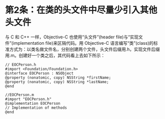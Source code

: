 # 第2条：在类的头文件中尽量少引入其他头文件

与 C 和 C++ 一样，Objective-C 也使用“头文件”(header file)与“实现文件”(implementation file)来区隔代码。用 Objective-C 语言编写“类”(class)的标准方式为：以类名做文件名，分别创建两个文件，头文件后缀用.h，实现文件后缀用.m。创建好一个类之后，其代码看上去如下所示：

```
// EOCPerson.h
#import <Foundation/Foundation.h>
@interface EOCPerson : NSObject
@property (nonatomic, copy) NSString *firstName;
@property (nonatomic, copy) NSString *lastName;
@end

//EOCPerson.m
#import "EOCPerson.h"
@implementation EOCPerson
// Implementation of methods
@end
```

